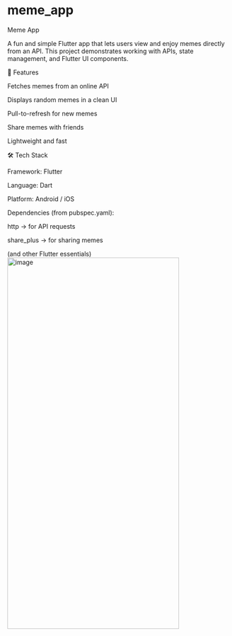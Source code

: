 # meme_app

Meme App

A fun and simple Flutter app that lets users view and enjoy memes directly from an API. This project demonstrates working with APIs, state management, and Flutter UI components.

🚀 Features

Fetches memes from an online API

Displays random memes in a clean UI

Pull-to-refresh for new memes

Share memes with friends

Lightweight and fast

🛠️ Tech Stack

Framework: Flutter

Language: Dart

Platform: Android / iOS

Dependencies (from pubspec.yaml):

http → for API requests

share_plus → for sharing memes

(and other Flutter essentials)
<img width="388" height="839" alt="image" src="https://github.com/user-attachments/assets/4149051a-e31f-4ab3-972f-6278ac4f8bdb" />


